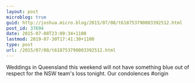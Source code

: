 ```yaml
---
layout: post
microblog: true
guid: http://joshua.micro.blog/2015/07/08/t618753790003392512.html
post_id: 37694
date: 2015-07-08T23:09:34+1100
lastmod: 2019-07-30T17:41:30+1100
type: post
url: /2015/07/08/t618753790003392512.html
---
```

Weddings in Queensland this weekend will not have something blue out of respect for the NSW team's loss tonight. Our condolences #origin
